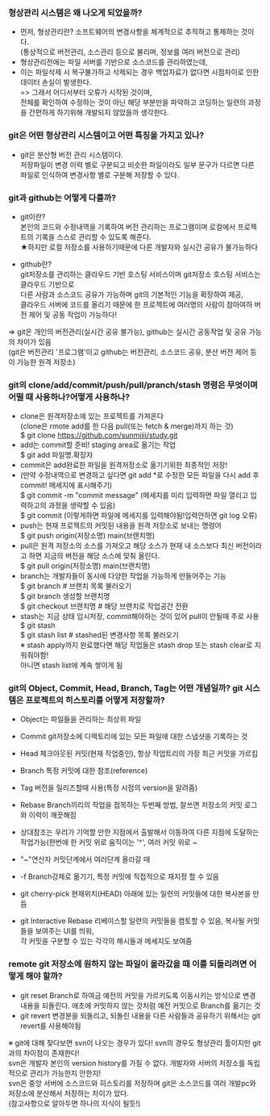 ### 형상관리 시스템은 왜 나오게 되었을까?
 - 먼저, 형상관리란? 소프트웨어의 변경사항을 체계적으로 추적하고 통제하는 것이다.  
   (통상적으로 버전관리, 소스관리 등으로 불리며, 정보를 여러 버전으로 관리)
 - 형상관리전에는 파일 서버를 기반으로 소스코드를 관리하였는데, 
 - 이는 파일삭제 시 복구불가하고 삭제되는 경우 백업자료가 없다면 시점차이로 인한 데이터 손실이 발생한다.  
 => 그래서 어디서부터 오류가 시작된 것이며,  
    전체를 확인하여 수정하는 것이 아닌 해당 부분만을 파악하고 코딩하는 일련의 과정을 간편하게 하기위해 개발되지 않았을까 생각한다.
 
 ### git은 어떤 형상관리 시스템이고 어떤 특징을 가지고 있나?
 - git은 분산형 버전 관리 시스템이다.   
   저장파일이 변경 이력 별로 구분되고 비슷한 파일이라도 일부 문구가 다르면 다른 파일로 인식하여 변경사항 별로 구분해 저장할 수 있다.
 
 ### git과 github는 어떻게 다를까?
 - git이란?  
   본인의 코드와 수정내역을 기록하여 버전 관리하는 프로그램이며 로컬에서 프로젝트의 기록을 스스로 관리할 수 있도록 해준다.  
   ★하지만 로컬 저장소를 사용하기때문에 다른 개발자와 실시간 공유가 불가능하다
    
 - github란?  
   git저장소를 관리하는 클라우드 기반 호스팅 서비스이며 git저장소 호스팅 서비스는 클라우드 기반으로   
   다른 사람과 소스코드 공유가 가능하며 git의 기본적인 기능을 확장하여 제공,  
   클라우드 서버에 코드를 올리기 때문에 한 프로젝트에 여러명의 사람이 참아여하 버전 제어 및 공동 작업이 가능하다!  
 
 => git은 개인의 버전관리(실시간 공유 불가능), github는 실시간 공동작업 및 공유 가능의 차이가 있음  
   (git은 버전관리 '프로그램'이고 github는 버전관리, 소스코드 공유, 분산 버전 제어 등이 가능한 원격 저장소)
   
### git의 clone/add/commit/push/pull/pranch/stash 명령은 무엇이며 어떨 때 사용하나?어떻게 사용하나?
 - clone은 원격저장소에 있는 프로젝트를 가져온다  
 (clone은 rmote add를 한 다음 pull(또는 fetch & merge)까지 하는 것)  
 $ git clone https://github.com/sunmiiii/study.git  
 - add는 commit할 준비! staging area로 옮기는 작업  
 $ git add 파일명.확장자  
 - commit은 add완료한 파일을 원격저장소로 옮기기위한 최종적인 저장!  
 - (만약 수정내역으로 변경하고 싶다면 git add *로 수정한 모든 파일을 다시 add 후 commit! 메세지에 표시해주기)  
 $ git commit -m "commit message" (메세지를 미리 입력하면 파일 열리고 입력하고의 과정을 생략할 수 있음)  
 $ git commit (이렇게하면 파일에 메세지를 입력해야됨!입력안하면 git log 오류)  
 - push는 현재 프로젝트의 커밋된 내용을 원격 저장소로 보내는 명령어  
 $ git push origin(저장소명) main(브랜치명)  
 - pull은 원격 저장소의 소스를 가져오고 해당 소스가 현재 내 소스보다 최신 버전이라고 하면 지금의 버전을 해당 소스에 맞춰 올린다.  
 $ git pull origin(저장소명) main(브랜치명)  
 - branch는 개발자들이 동시에 다양한 작업을 가능하게 만들어주는 기능  
 $ git branch # 브랜치 목록 불러오기  
 $ git branch 생성할 브랜치명  
 $ git checkout 브랜치명 # 해당 브랜치로 작업공간 전환  
 - stash는 지금 상태 임시저장, commit해야하는 것이 있어 pull이 안될때 주로 사용  
 $ git stash  
 $ git stash list # stashed된 변경사항 목록 불러오기  
 ※ stash apply까지 완료했다면 해당 작업들은 stash drop 또는 stash clear로 지워줘야함!  
    아니면 stash list에 계속 쌓이게 됨

 
### git의 Object, Commit, Head, Branch, Tag는 어떤 개념일까? git 시스템은 프로젝트의 히스토리를 어떻게 저장할까?
 - Object는 파일들을 관리하는 최상위 파일  
 - Commit git저장소에 디렉토리에 있는 모든 파일에 대한 스냅샷을 기록하는 것
 - Head 체크아웃된 커밋(현재 작업중인), 항상 작업트리의 가장 최근 커밋을 가르킴
 - Branch 특정 커밋에 대한 참조(reference)
 - Tag 버전을 릴리즈할때 사용(특정 시점의 version을 알려줌)
 - Rebase Branch끼리의 작업을 접목하는 두번째 방법, 잘쓰면 저장소의 커밋 로그와 이력이 깨끗해짐
 
 - 상대참조는 우리가 기억할 만한 지점에서 출발해서 이동하여 다른 지점에 도달하는 작업가능(한번에 한 커밋 위로 움직이는 '^', 여러 커밋 위로 ~<num>
 - "~"연산자 커밋단계에서 여러단계 올라갈 때
 - -f Branch강제로 옮기기, 특정 커밋에 직접적으로 재지정 할 수 있음
 - git cherry-pick 현재위치(HEAD) 아래에 있는 일련의 커밋들에 대한 복사본을 만듬
 - git Interactive Rebase 리베이스할 일련의 커밋들을 컴토할 수 있음, 복사될 커밋들을 보여주는 UI를 띄워,  
   각 커밋을 구분할 수 있는 각각의 해시들과 메세지도 보여줌
 
### remote git 저장소에 원하지 않는 파일이 올라갔을 때 이를 되돌리려면 어떻게 해야 할까?
 - git reset Branch로 하여금 예전의 커밋을 가르키도록 이동시키는 방식으로 변경 내용을 되돌린다. 애초에 커밋하지 않는 것처럼 예전 커밋으로 Branch를 옮기는 것
 - git revert 변경분을 되돌리고, 되돌린 내용을 다른 사람들과 공유하기 위해서는 git revert를 사용해야됨
 

※ git에 대해 찾다보면 svn이 나오는 경우가 있다! svn의 경우도 형상관리 툴이지만 git과의 차이점이 존재한다!  
   svn은 개발자 본인의 version history를 가질 수 없다. 개발자와 서버의 저장소를 독립적으로 관리가 가능한지 안한지!  
   svn은 중앙 서버에 소스코드와 히스토리를 저장하며 git은 소스코드를 여러 개발pc와 저장소에 분산해서 저장하는 차이가 았다.  
   (참고사항으로 알아두면 하나의 지식이 될듯!)  
   
